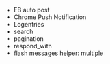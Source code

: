 - FB auto post
- Chrome Push Notification
- Logentries
- search
- pagination
- respond_with
- flash messages helper: multiple
